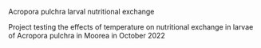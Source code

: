Acropora pulchra larval nutritional exchange 

Project testing the effects of temperature on nutritional exchange in larvae of Acropora pulchra in Moorea in October 2022 
